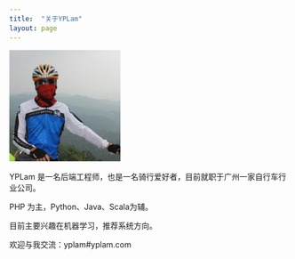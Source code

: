 ```yaml
---
title:  "关于YPLam"
layout: page
---
```


![yplam](/assets/yplam.jpg)

YPLam 是一名后端工程师，也是一名骑行爱好者，目前就职于广州一家自行车行业公司。

PHP 为主，Python、Java、Scala为辅。

目前主要兴趣在机器学习，推荐系统方向。

欢迎与我交流：yplam#yplam.com
